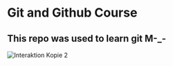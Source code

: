 # Git and Github Course

## This repo was used to learn git M-_-



![Interaktion Kopie 2](https://github.com/Mohamad-1311/learning-git/assets/119178442/60f0f4e5-8ba0-42b6-8dab-2e6ba089a12f)
